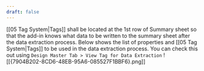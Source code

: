 ```yaml
---
draft: false
---
```

[[05 Tag System|Tags]] shall be located at the 1st row of Summary sheet so that the add-in knows what data to be written to the summary sheet after the data extraction process. Below shows the list of properties and [[05 Tag System|Tags]] to be used in the data extraction process. You can check this out using `Design Master Tab > View Tag for Data Extraction`
![[{7904B202-8CD6-48EB-95A6-085527F1BBF6}.png]]
